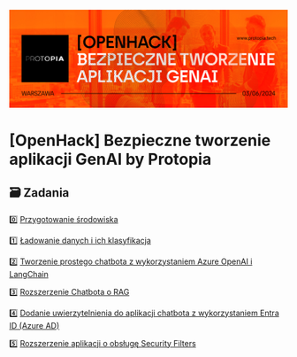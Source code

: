 ![Logo OpenHack](logo.jpeg)

# [OpenHack] Bezpieczne tworzenie aplikacji GenAI by Protopia

## 🗃️ Zadania

0️⃣ [Przygotowanie środowiska](00-course-setup/README.md)

1️⃣ [Ładowanie danych i ich klasyfikacja](01-load-data/README.md)

2️⃣ [Tworzenie prostego chatbota z wykorzystaniem Azure OpenAI i LangChain](02-chatbot/README.md)

3️⃣ [Rozszerzenie Chatbota o RAG](03-chatbot-rag/README.md)

4️⃣ [Dodanie uwierzytelnienia do aplikacji chatbota z wykorzystaniem Entra ID (Azure AD)](04-chatbot-authn/README.md)

5️⃣ [Rozszerzenie aplikacji o obsługę Security Filters](05-chatbot-authz/README.md)
